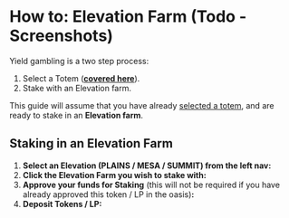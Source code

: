 # How to: Elevation Farm \(Todo - Screenshots\)

Yield gambling is a two step process:

1. Select a Totem \([**covered here**](../totem/selecting-totem.md)\).
2. Stake with an Elevation farm.

This guide will assume that you have already [selected a totem](../totem/selecting-totem.md), and are ready to stake in an **Elevation farm**.

## Staking in an Elevation Farm

1. **Select an Elevation \(PLAINS / MESA / SUMMIT\) from the left nav:**
2. **Click the Elevation Farm you wish to stake with:**
3. **Approve your funds for Staking** \(this will not be required if you have already approved this token / LP in the oasis\)**:**
4. **Deposit Tokens / LP:**

